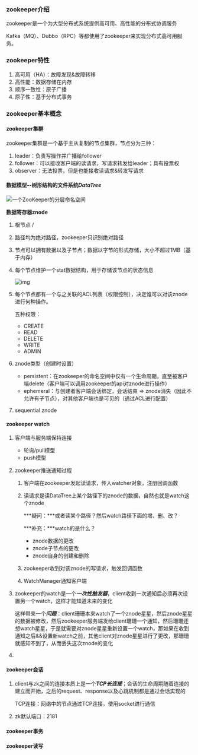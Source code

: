 ### zookeeper介绍

zookeeper是一个为大型分布式系统提供高可用、高性能的分布式协调服务

Kafka（MQ）、Dubbo（RPC）等都使用了zookeeper来实现分布式高可用服务。

### zookeeper特性

1. 高可用（HA）：故障发现&故障转移
2. 高性能：数据存储在内存
3. 顺序一致性：原子广播
4. 原子性：基于分布式事务

### zookeeper基本概念

#### zookeeper集群

zookeeper集群是一个基于主从复制的节点集群，节点分为三种：

1. leader：负责写操作并广播给follower
2. follower：可以接收客户端的读请求，写请求转发给leader；具有投票权
3. observer：无法投票，但是也能接收读请求&转发写请求

#### 数据模型--树形结构的文件系统***DataTree***

![一个ZooKeeper的分层命名空间](https://upload-images.jianshu.io/upload_images/4366140-b29e8378668b0441.png?imageMogr2/auto-orient/strip%7CimageView2/2/w/1240)

**数据寄存器znode**

1. 根节点 /

2. 路径均为绝对路径，zookeeper只识别绝对路径

3. 节点可以拥有数据以及子节点；数据以字节的形式存储，大小不超过1MB（基于内存）

4. 每个节点维护一个stat数据结构，用于存储该节点的状态信息

   ![img](https://static001.geekbang.org/infoq/01/01baa901dd9e3f8ed111834e81a4fd28.webp)

5. 每个节点都有一个与之关联的ACL列表（权限控制），决定谁可以对该znode进行何种操作。

   五种权限：

   - CREATE
   - READ
   - DELETE
   - WRITE
   - ADMIN

6. znode类型（创建时设置）

   - persistent：在zookeeper的命名空间中仅有一个生命周期，直至被客户端delete（客户端可以调用zookeeper的api对znode进行操作）
   - ephemeral：与创建者客户端会话绑定，会话结束 => znode消失（因此不允许有子节点），对其他客户端也是可见的（通过ACL进行配置）

7. sequential znode

#### zookeeper watch

1. 客户端与服务端保持连接

   - 轮询/pull模型
   - push模型

2. zookeeper推送通知过程

   1. 客户端在zookeeper发起读请求，传入watcher对象，注册回调函数

   2. 读请求是读DataTree上某个路径下的znode的数据，自然也就是watch这个znode

      ***疑问：***或者读某个路径？然后watch路径下面的增、删、改？

      ***补充：***watch的是什么？

      - znode数据的更改
      - znode子节点的更改
      - znode自身的创建和删除

   3. zookeeper收到对该znode的写请求，触发回调函数

   4. WatchManager通知客户端

3. zookeeper的watch是一个***一次性触发器***，client收到一次通知后必须再次设置另一个watch，这样才能知道未来的变化

   这样带来一个***问题***：client珊珊本来watch了一个znode星星，然后znode星星的数据被修改，然后zookeeper服务端发给client珊珊一个通知，然后珊珊还想watch星星，于是就需要对znode星星重新设置一个watch，那如果在收到通知之后&&设置新watch之前，其他client对znode星星进行了更改，那珊珊就感知不到了，从而丢失这次znode的变化

4. 

#### zookeeper会话

1. client与zk之间的连接本质上是一个***TCP长连接***；会话的生命周期随着连接的建立而开始，之后的request、response以及心跳机制都是通过会话实现的

   TCP连接：网络中的节点通过TCP连接，使用socket进行通信

2. zk默认端口：2181

#### zookeeper事务

#### zookeeper读写

